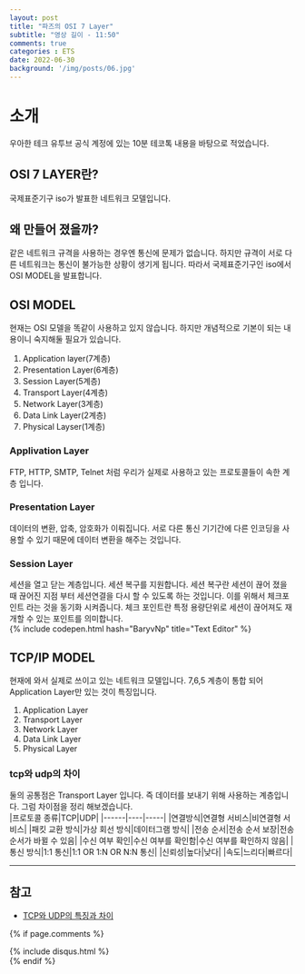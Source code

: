```yaml
---
layout: post
title: "파즈의 OSI 7 Layer"
subtitle: "영상 길이 - 11:50"
comments: true
categories : ETS
date: 2022-06-30
background: '/img/posts/06.jpg'
---
```


# 소개
우아한 테크 유투브 공식 계정에 있는 10분 테코톡 내용을 바탕으로 적었습니다.

## OSI 7 LAYER란?
국제표준기구 iso가 발표한 네트워크 모델입니다.

## 왜 만들어 졌을까?
같은 네트워크 규격을 사용하는 경우엔 통신에 문제가 없습니다.
하지만 규격이 서로 다른 네트워크는 통신이 불가능한 상황이 생기게 됩니다.
따라서 국제표준기구인 iso에서 OSI MODEL을 발표합니다.

## OSI MODEL
현재는 OSI 모델을 똑같이 사용하고 있지 않습니다.
하지만 개념적으로 기본이 되는 내용이니 숙지해둘 필요가 있습니다.
1. Application layer(7계층)
2. Presentation Layer(6계층)
3. Session Layer(5계층)
4. Transport Layer(4계층)
5. Network Layer(3계층)
6. Data Link Layer(2계층)
7. Physical Layser(1계층)

### Applivation Layer
FTP, HTTP, SMTP, Telnet 처럼 우리가 실제로 사용하고 있는 프로토콜들이 속한 계층 입니다.

### Presentation Layer
데이터의 변환, 압축, 암호화가 이뤄집니다.
서로 다른 통신 기기간에 다른 인코딩을 사용할 수 있기 때문에 데이터 변환을 해주는 것입니다.

### Session Layer
세션을 열고 닫는 계층입니다.
세션 복구를 지원합니다.
세션 복구란 세션이 끊어 졌을 때 끊어진 지점 부터 세션연결을 다시 할 수 있도록 하는 것입니다.
이를 위해서 체크포인트 라는 것을 동기화 시켜줍니다.
체크 포인트란 특정 용량단위로 세션이 끊어져도 재개할 수 있는 포인트를 의미합니다.
<br>
{% include codepen.html hash="BaryvNp" title="Text Editor" %}


## TCP/IP MODEL
현재에 와서 실제로 쓰이고 있는 네트워크 모델입니다.
7,6,5 계층이 통합 되어 Application Layer만 있는 것이 특징입니다.
1. Application Layer
2. Transport Layer
3. Network Layer
4. Data Link Layer
5. Physical Layer

### tcp와 udp의 차이
둘의 공통점은 Transport Layer 입니다. 즉 데이터를 보내기 위해 사용하는 계층입니다. 그럼 차이점을 정리 해보겠습니다.
<br>
|프로토콜 종류|TCP|UDP|
|------|----|-----|
|연결방식|연결형 서비스|비연결형 서비스|
|패킷 교환 방식|가상 회선 방식|데이터그램 방식|
|전송 순서|전송 순서 보장|전송 순서가 바뀔 수 있음|
|수신 여부 확인|수신 여부를 확인함|수신 여부를 확인하지 않음|
|통신 방식|1:1 통신|1:1 OR 1:N OR N:N 통신|
|신뢰성|높다|낮다|
|속도|느리다|빠르다|


---
## 참고
- [TCP와 UDP의 특징과 차이](https://mangkyu.tistory.com/15)

{% if page.comments %}
<div id="post-disqus" class="container">
{% include disqus.html %}
</div>
{% endif %}
